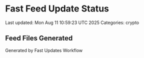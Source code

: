 # Fast Feed Update Status
Last updated: Mon Aug 11 10:59:23 UTC 2025
Categories: crypto

## Feed Files Generated

Generated by Fast Updates Workflow
